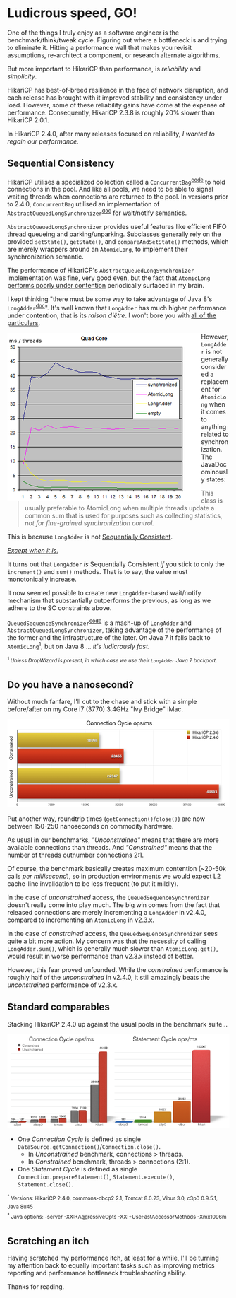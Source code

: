 # Ludicrous speed, GO! #

One of the things I truly enjoy as a software engineer is the benchmark/think/tweak cycle. Figuring out where a bottleneck is and trying to eliminate it. Hitting a performance wall that makes you revisit assumptions, re-architect a component, or research alternate algorithms.

But more important to HikariCP than performance, is *reliability* and *simplicity*.

HikariCP has best-of-breed resilience in the face of network disruption, and each release has brought with it improved stability and consistency under load.  However, some of these reliability gains have come at the expense of performance.  Consequently, HikariCP 2.3.8 is roughly 20% slower than HikariCP 2.0.1.

In HikariCP 2.4.0, after many releases focused on reliability, *I wanted to regain our performance.*

## Sequential Consistency ##

HikariCP utilises a specialized collection called a ``ConcurrentBag``<sup>[code](https://github.com/brettwooldridge/HikariCP/blob/HikariCP-2.3.8/hikaricp-common/src/main/java/com/zaxxer/hikari/util/ConcurrentBag.java)</sup> to hold connections in the pool. And like all pools, we need to be able to signal waiting threads when connections are returned to the pool.  In versions prior to 2.4.0, ``ConcurrentBag`` utilised an implementation of  ``AbstractQueuedLongSynchronizer``<sup>[doc](http://docs.oracle.com/javase/7/docs/api/java/util/concurrent/locks/AbstractQueuedLongSynchronizer.html)</sup> for wait/notify semantics.

``AbstractQueuedLongSynchronizer`` provides useful features like efficient FIFO thread queueing and parking/unparking.  Subclasses generally rely on the provided ``setState()``, ``getState()``, and ``compareAndSetState()`` methods, which are merely wrappers around an ``AtomicLong``, to implement their synchronization semantic.

The performance of HikariCP's ``AbstractQueuedLongSynchronizer`` implementation was fine, very good even, but the fact that ``AtomicLong`` [performs poorly under contention](https://issues.apache.org/jira/browse/HADOOP-5318) periodically surfaced in my brain.

I kept thinking "there must be some way to take advantage of Java 8's ``LongAdder``<sup>[doc](https://docs.oracle.com/javase/8/docs/api/java/util/concurrent/atomic/LongAdder.html)</sup>". It's well known that ``LongAdder`` has much higher performance under contention, that is its *raison d'être*.  I won't bore you with [all of the particulars](http://psy-lob-saw.blogspot.jp/2013/06/java-concurrent-counters-by-numbers.html).

<a href="https://minddotout.wordpress.com/2013/05/11/java-8-concurrency-longadder/"><img src="images/longadderquad1.png" style="float: left;"/></a>
However, ``LongAdder`` is not generally considered a replacement for ``AtomicLong`` when it comes to anything related to synchronization.  The JavaDoc ominously states:

> This class is usually preferable to AtomicLong when multiple threads update a common
> sum that is used for purposes such as collecting statistics, *not for fine-grained
> synchronization control.*

This is because ``LongAdder`` is not [Sequentially Consistent](https://en.wikipedia.org/wiki/Sequential_consistency).

[*Except when it is.*](http://concurrencyfreaks.blogspot.jp/2013/09/longadder-is-not-sequentially-consistent.html)

It turns out that ``LongAdder`` *is* Sequentially Consistent *if* you stick to only the ``increment()`` and ``sum()`` methods.  That is to say, the value must monotonically increase.

It now seemed possible to create new ``LongAdder``-based wait/notify mechanism that substantially outperforms the previous, as long as we adhere to the SC constraints above.

``QueuedSequenceSynchronizer``<sup>[code](https://github.com/brettwooldridge/HikariCP/blob/dev/src/main/java/com/zaxxer/hikari/util/QueuedSequenceSynchronizer.java)</sup> is a mash-up of ``LongAdder`` and ``AbstractQueuedLongSynchronizer``, taking advantage of the performance of the former and the infrastructure of the later.  On Java 7 it falls back to ``AtomicLong``<sup>1</sup>, but on Java 8 ... *it's ludicrously fast.*

<sup><sup>1 </sup>*Unless DropWizard is present, in which case we use their ``LongAdder`` Java 7 backport.*</sup>

## Do you have a nanosecond? ##

Without much fanfare, I'll cut to the chase and stick with a simple before/after on my Core i7 (3770) 3.4GHz "Ivy Bridge" iMac.
<br>

  <a href="images/Hikari-2.4-vs-2.3.png"><img src="images/Hikari-2.4-vs-2.3.png"/></a>

Put another way, roundtrip times (``getConnection()``/``close()``) are now between 150-250 nanoseconds on commodity hardware.

As usual in our benchmarks, *"Unconstrained"* means that there are more available connections than threads.  And *"Constrained"* means that the number of threads outnumber connections 2:1.

Of course, the benchmark basically creates maximum contention (~20-50k calls *per millisecond*), so in production environments we would expect L2 cache-line invalidation to be less frequent (to put it mildly).

In the case of *unconstrained* access, the ``QueuedSequenceSynchronizer`` doesn't really come into play much.  The big win comes from the fact that released connections are merely incrementing a ``LongAdder`` in v2.4.0, compared to incrementing an ``AtomicLong`` in v2.3.x.

In the case of *constrained* access, the ``QueuedSequenceSynchronizer`` sees quite a bit more action.  My concern was that the necessity of calling ``LongAdder.sum()``, which is generally much slower than ``AtomicLong.get()``, would result in worse performance than v2.3.x instead of better.

However, this fear proved unfounded.  While the *constrained* performance is roughly half of the *unconstrained* in v2.4.0, it still amazingly beats the *unconstrained* performance of v2.3.x.

## Standard comparables

Stacking HikariCP 2.4.0 up against the usual pools in the benchmark suite...

<a href="images/HikariCP-bench-2.4.0.png"><img src="images/HikariCP-bench-2.4.0.png"/></a>

* One *Connection Cycle* is defined as single ``DataSource.getConnection()``/``Connection.close()``.
  * In *Unconstrained* benchmark, connections > threads.
  * In *Constrained* benchmark, threads > connections (2:1).
* One *Statement Cycle* is defined as single ``Connection.prepareStatement()``, ``Statement.execute()``, ``Statement.close()``.

<sup>
<sup>&#42;</sup> Versions: HikariCP 2.4.0, commons-dbcp2 2.1, Tomcat 8.0.23, Vibur 3.0, c3p0 0.9.5.1, Java 8u45 <br/>
<sup>&#42;</sup> Java options: -server -XX:+AggressiveOpts -XX:+UseFastAccessorMethods -Xmx1096m <br/>
</sup>

## Scratching an itch

Having scratched my performance itch, at least for a while, I'll be turning my attention back to equally important tasks such as improving metrics reporting and performance bottleneck troubleshooting ability.

Thanks for reading.
